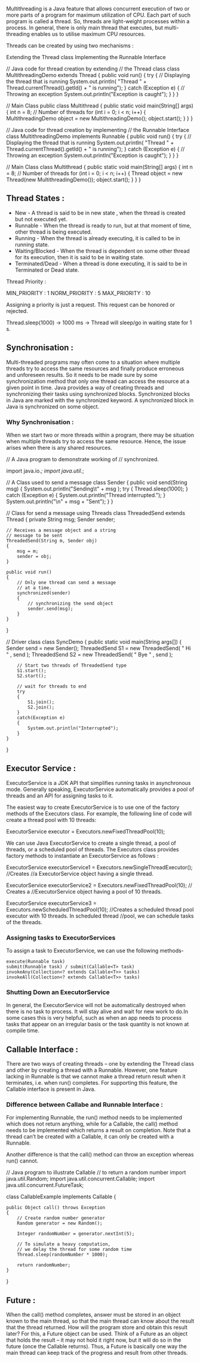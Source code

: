 Multithreading is a Java feature that allows concurrent execution of two or more parts of a program for maximum utilization of CPU. Each part of such program is called a thread. So, threads are light-weight processes within a process.
In general, there is only main thread that executes, but multi-threading enables us to utilise maximum CPU resources.

Threads can be created by using two mechanisms : 

Extending the Thread class 
Implementing the Runnable Interface

// Java code for thread creation by extending
// the Thread class
class MultithreadingDemo extends Thread {
	public void run()
	{
		try {
			// Displaying the thread that is running
			System.out.println(
				"Thread " + Thread.currentThread().getId()
				+ " is running");
		}
		catch (Exception e) {
			// Throwing an exception
			System.out.println("Exception is caught");
		}
	}
}

// Main Class
public class Multithread {
	public static void main(String[] args)
	{
		int n = 8; // Number of threads
		for (int i = 0; i < n; i++) {
			MultithreadingDemo object
				= new MultithreadingDemo();
			object.start();
		}
	}
}

// Java code for thread creation by implementing
// the Runnable Interface
class MultithreadingDemo implements Runnable {
	public void run()
	{
		try {
			// Displaying the thread that is running
			System.out.println(
				"Thread " + Thread.currentThread().getId()
				+ " is running");
		}
		catch (Exception e) {
			// Throwing an exception
			System.out.println("Exception is caught");
		}
	}
}

// Main Class
class Multithread {
	public static void main(String[] args)
	{
		int n = 8; // Number of threads
		for (int i = 0; i < n; i++) {
			Thread object
				= new Thread(new MultithreadingDemo());
			object.start();
		}
	}
}

## Thread States :

* New 				- 	A thread is said to be in new state , when the thread is created but not executed yet.
* Runnable 			- 	When the thread is ready to run, but at that moment of time, other thread is being executed.
* Running 			- 	When the thread is already executing, it is called to be in running state.
* Waiting/Blocked 	- 	When the thread is dependent on some other thread for its execution, then it is said to be in waiting state.
* Terminated/Dead 	- 	When a thread is done executing, it is said to be in Terminated or Dead state.

Thread Priority :

MIN_PRIORITY 	: 1
NORM_PRIORITY 	: 5
MAX_PRIORITY 	: 10

Assigning a priority is just a request. This request can be honored or rejected.

Thread.sleep(1000) -> 1000 ms -> Thread will sleep/go in waiting state for 1 s.

## Synchronisation : 
Multi-threaded programs may often come to a situation where multiple threads try to access the same resources and finally produce erroneous and unforeseen results. So it needs to be made sure by some synchronization method that only one thread can access the resource at a given point in time. Java provides a way of creating threads and synchronizing their tasks using synchronized blocks. Synchronized blocks in Java are marked with the synchronized keyword. A synchronized block in Java is synchronized on some object. 

### Why Synchronisation :

When we start two or more threads within a program, there may be situation when multiple threads try to access the same resource. Hence, the issue arises when there is any shared resources.

// A Java program to demonstrate working of 
// synchronized. 

import java.io.*; 
import java.util.*; 

// A Class used to send a message 
class Sender 
{ 
	public void send(String msg) 
	{ 
		System.out.println("Sending\t" + msg ); 
		try
		{ 
			Thread.sleep(1000); 
		} 
		catch (Exception e) 
		{ 
			System.out.println("Thread interrupted."); 
		} 
		System.out.println("\n" + msg + "Sent"); 
	} 
} 

// Class for send a message using Threads 
class ThreadedSend extends Thread 
{ 
	private String msg; 
	Sender sender; 

	// Receives a message object and a string 
	// message to be sent 
	ThreadedSend(String m, Sender obj) 
	{ 
		msg = m; 
		sender = obj; 
	} 

	public void run() 
	{ 
		// Only one thread can send a message 
		// at a time. 
		synchronized(sender) 
		{ 
			// synchronizing the send object 
			sender.send(msg); 
		} 
	} 
} 

// Driver class 
class SyncDemo 
{ 
	public static void main(String args[]) 
	{ 
		Sender send = new Sender(); 
		ThreadedSend S1 = 
			new ThreadedSend( " Hi " , send ); 
		ThreadedSend S2 = 
			new ThreadedSend( " Bye " , send ); 

		// Start two threads of ThreadedSend type 
		S1.start(); 
		S2.start(); 

		// wait for threads to end 
		try
		{ 
			S1.join(); 
			S2.join(); 
		} 
		catch(Exception e) 
		{ 
			System.out.println("Interrupted"); 
		} 
	} 
}

## Executor Service : 
ExecutorService is a JDK API that simplifies running tasks in asynchronous mode. Generally speaking, ExecutorService automatically provides a pool of threads and an API for assigning tasks to it.

The easiest way to create ExecutorService is to use one of the factory methods of the Executors class.
For example, the following line of code will create a thread pool with 10 threads:

ExecutorService executor = Executors.newFixedThreadPool(10);

We can use Java ExecutorService to create a single thread, a pool of threads, or a scheduled pool of threads. The Executors class provides factory methods to instantiate an ExecutorService as follows :

ExecutorService executorService1 = Executors.newSingleThreadExecutor(); //Creates //a ExecutorService object having a single thread.  
  
ExecutorService executorService2 = Executors.newFixedThreadPool(10);  // Creates a //ExecutorService object having a pool of 10 threads.  
  
ExecutorService executorService3 = Executors.newScheduledThreadPool(10); //Creates a scheduled thread pool executor with 10 threads. In scheduled thread //pool, we can schedule tasks of the threads.

### Assigning tasks to ExecutorServices
To assign a task to ExecutorService, we can use the following methods-

	execute(Runnable task)
	submit(Runnable task) / submit(Callable<T> task)
	invokeAny(Collection<? extends Callable<T>> tasks)
	invokeAll(Collection<? extends Callable<T>> tasks)  

### Shutting Down an ExecutorService
In general, the ExecutorService will not be automatically destroyed when there is no task to process. It will stay alive and wait for new work to do.In some cases this is very helpful, such as when an app needs to process tasks that appear on an irregular basis or the task quantity is not known at compile time.

## Callable Interface : 
There are two ways of creating threads – one by extending the Thread class and other by creating a thread with a Runnable. However, one feature lacking in  Runnable is that we cannot make a thread return result when it terminates, i.e. when run() completes. For supporting this feature, the Callable interface is present in Java.

### Difference between Callabe and Runnable Interface :

For implementing Runnable, the run() method needs to be implemented which does not return anything, while for a Callable, the call() method needs to be implemented which returns a result on completion. Note that a thread can’t be created with a Callable, it can only be created with a Runnable.

Another difference is that the call() method can throw an exception whereas run() cannot.

// Java program to illustrate Callable 
// to return a random number 
import java.util.Random; 
import java.util.concurrent.Callable; 
import java.util.concurrent.FutureTask; 

class CallableExample implements Callable 
{ 

	public Object call() throws Exception 
	{ 
		// Create random number generator 
		Random generator = new Random(); 

		Integer randomNumber = generator.nextInt(5); 

		// To simulate a heavy computation, 
		// we delay the thread for some random time 
		Thread.sleep(randomNumber * 1000); 

		return randomNumber; 
	} 
} 

## Future : 
When the call() method completes, answer must be stored in an object known to the main thread, so that the main thread can know about the result that the thread returned. How will the program store and obtain this result later? For this, a Future object can be used. Think of a Future as an object that holds the result – it may not hold it right now, but it will do so in the future (once the Callable returns). Thus, a Future is basically one way the main thread can keep track of the progress and result from other threads. 


